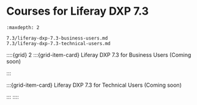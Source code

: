 # Courses for Liferay DXP 7.3

```{toctree}
:maxdepth: 2

7.3/liferay-dxp-7.3-business-users.md
7.3/liferay-dxp-7.3-technical-users.md
```

::::{grid} 2
:::{grid-item-card}  Liferay DXP 7.3 for Business Users (Coming soon)

:::

:::{grid-item-card}  Liferay DXP 7.3 for Technical Users (Coming soon)

:::
::::